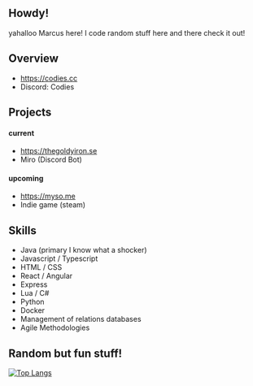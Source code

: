 ## Howdy!
yahalloo Marcus here! I code random stuff here and there check it out!

## Overview
- https://codies.cc
- Discord: Codies

## Projects

#### current
- https://thegoldyiron.se
- Miro (Discord Bot)
  
#### upcoming
- https://myso.me
- Indie game (steam)

## Skills
- Java (primary I know what a shocker)
- Javascript / Typescript
- HTML / CSS
- React / Angular
- Express
- Lua / C#
- Python
- Docker
- Management of relations databases
- Agile Methodologies


## Random but fun stuff!

[![Top Langs](https://github-readme-stats.vercel.app/api/top-langs/?username=tbfCodies)](https://github.com/anuraghazra/github-readme-stats)
